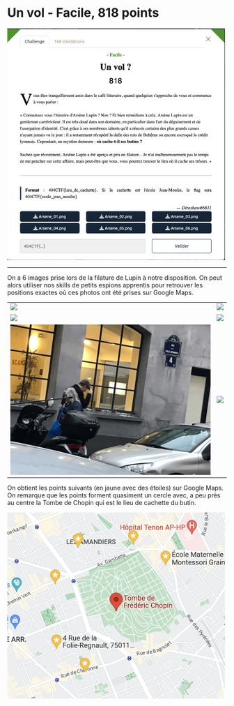 # Un vol - Facile, 818 points

<img src="chall.png" width=500>

***


On a 6 images prise lors de la filature de Lupin à notre disposition. On peut alors utiliser nos skills de petits espions apprentis pour retrouver les positions exactes où ces photos ont été prises sur Google Maps. 

<table>
  <tbody>
    <tr>
      <td><img src="./Arsene_01.png" ></td>
      <td><img src="./Arsene_02.png" ></td>
    </tr>
        <tr>
      <td><img src="./Arsene_03.png" ></td>
      <td><img src="./Arsene_04.png" ></td>
    </tr>
    </tr>
        <tr>
      <td><img src="./Arsene_05.png" ></td>
      <td><img src="./Arsene_06.png" ></td>
    </tr>
  </tbody>
</table>

On obtient les points suivants (en jaune avec des étoiles) sur Google Maps. On remarque que les points forment quasiment un cercle avec, a peu près au centre la Tombe de Chopin qui est le lieu de cachette du butin. 

<img src="./google_maps_pinpoint.png" width=500>

